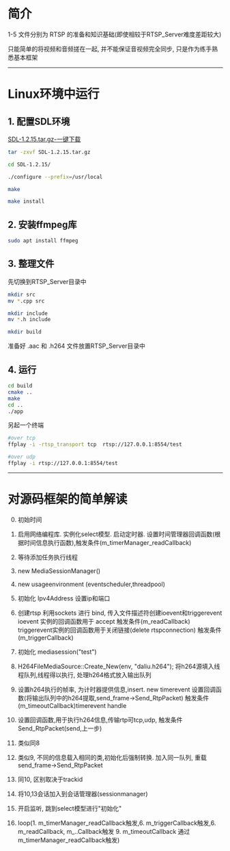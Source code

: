 # 简介

1-5 文件分别为 RTSP 的准备和知识基础(即使相较于RTSP_Server难度差距较大)

只能简单的将视频和音频搓在一起, 并不能保证音视频完全同步, 只是作为练手熟悉基本框架

---

# Linux环境中运行

## 1. 配置SDL环境

[SDL-1.2.15.tar.gz-一键下载](https://sourceforge.net/projects/libsdl/files/SDL/1.2.15/SDL-1.2.15.tar.gz/download)

```bash
tar -zxvf SDL-1.2.15.tar.gz

cd SDL-1.2.15/

./configure --prefix=/usr/local

make

make install
```


## 2. 安装ffmpeg库

```bash
sudo apt install ffmpeg
```

## 3. 整理文件

先切换到RTSP_Server目录中

```bash
mkdir src
mv *.cpp src

mkdir include
mv *.h include

mkdir build
```

准备好 .aac 和 .h264 文件放置RTSP_Server目录中

## 4. 运行

```bash
cd build
cmake ..
make
cd ..
./app
```

另起一个终端

```bash
#over tcp
ffplay -i -rtsp_transport tcp  rtsp://127.0.0.1:8554/test

#over udp
ffplay -i rtsp://127.0.0.1:8554/test
```


---

# 对源码框架的简单解读

0. 初始时间

1. 启用网络编程库. 实例化select模型. 启动定时器. 设置时间管理器回调函数(根据时间信息执行函数),触发条件(m_timerManager_readCallback)

2. 等待添加任务执行线程

3. new MediaSessionManager() 

4. new usageenvironment (eventscheduler,threadpool)

5. 初始化 Ipv4Address 设置ip和端口

6. 创建rtsp 利用sockets 进行 bind, 传入文件描述符创建ioevent和triggerevent
ioevent 实例的回调函数用于 accept 触发条件(m_readCallback)
triggerevent实例的回调函数用于关闭链接(delete rtspconnection) 触发条件(m_triggerCallback)

7. 初始化 mediasession("test")

8. H264FileMediaSource::Create_New(env, "daliu.h264"); 将h264源填入线程队列,线程得以执行, 处理h264格式放入输出队列

9. 设置h264执行的帧率, 为计时器提供信息,insert.  new timerevent
设置回调函数(将输出队列中的h264提取,send_frame->Send_RtpPacket) 触发条件 (m_timeoutCallback)timerevent handle

10. 设置回调函数,用于执行h264信息,传输rtp可tcp,udp, 触发条件 Send_RtpPacket(send,上一步)
    
11. 类似同8

12. 类似9, 不同的信息载入相同的类,初始化后强制转换. 加入同一队列, 重载send_frame->Send_RtpPacket
    
13. 同10, 区别取决于trackid

14. 将10,13会话加入到会话管理器(sessionmanager)
    
15. 开启监听, 跳到select模型进行"初始化"

16.  loop(1. m_timerManager_readCallback触发,6.  m_triggerCallback触发,6.  m_readCallback, m_..Callback触发 9. m_timeoutCallback 通过 m_timerManager_readCallback触发)